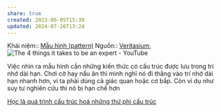 ```yaml
---
share: true
created: 2023-06-05T15:39
updated: 2024-07-26T13:24
---
```

Khái niệm:: [Mẫu hình (pattern)](../../../%CE%9E%20Kh%C3%A1i%20ni%E1%BB%87m/Nh%E1%BA%ADn%20th%E1%BB%A9c/M%E1%BA%ABu%20h%C3%ACnh%20(pattern).md)
Nguồn:: [Veritasium](../../../%CE%9E%20Ngu%E1%BB%93n/Veritasium.md), ![The 4 things it takes to be an expert - YouTube](https://www.youtube.com/watch?v=5eW6Eagr9XA)

Việc nhìn ra mẫu hình cần những kiến thức có cấu trúc được lưu trong trí nhớ dài hạn. Chơi cờ hay nấu ăn thì mình nghĩ nó đi thẳng vào trí nhớ dài hạn nhanh hơn, vì ta phải dùng cả giác quan hoặc cơ bắp. Còn ví dụ như suy tư nghiên cứu thì nó bị hạn chế hơn

[Học là quá trình cấu trúc hoá những thứ phi cấu trúc](../../H%E1%BB%8Dc%20t%E1%BA%ADp,%20hi%E1%BB%83u%20bi%E1%BA%BFt/H%E1%BB%8Dc%20l%C3%A0%20qu%C3%A1%20tr%C3%ACnh%20c%E1%BA%A5u%20tr%C3%BAc%20ho%C3%A1%20nh%E1%BB%AFng%20th%E1%BB%A9%20phi%20c%E1%BA%A5u%20tr%C3%BAc.md)
